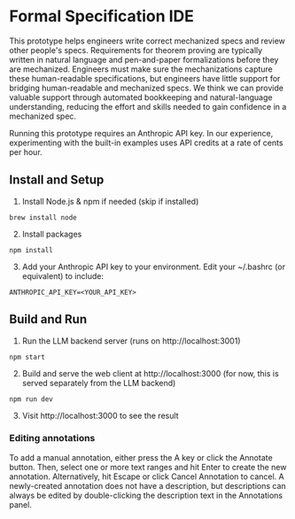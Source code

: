 # Formal Specification IDE

This prototype helps engineers write correct mechanized specs and review other people's specs. Requirements for theorem proving are typically written in natural language and pen-and-paper formalizations before they are mechanized. Engineers must make sure the mechanizations capture these human-readable specifications, but engineers have little support for bridging human-readable and mechanized specs. We think we can provide valuable support through automated bookkeeping and natural-language understanding, reducing the effort and skills needed to gain confidence in a mechanized spec.

Running this prototype requires an Anthropic API key. In our experience, experimenting with the built-in examples uses API credits at a rate of cents per hour.

## Install and Setup

1. Install Node.js & npm if needed (skip if installed)
```
brew install node
```

2. Install packages
```
npm install
```

3. Add your Anthropic API key to your environment. Edit your ~/.bashrc (or equivalent) to include:
```
ANTHROPIC_API_KEY=<YOUR_API_KEY>
```

## Build and Run

1. Run the LLM backend server (runs on http://localhost:3001)
```
npm start
```

2. Build and serve the web client at http://localhost:3000 (for now, this is served separately from the LLM backend)
```
npm run dev
```

3. Visit http://localhost:3000 to see the result


### Editing annotations

To add a manual annotation, either press the A key or click the Annotate button. Then, select one or more text ranges and hit Enter to create the new annotation. Alternatively, hit Escape or click Cancel Annotation to cancel. A newly-created annotation does not have a description, but descriptions can always be edited by double-clicking the description text in the Annotations panel.
